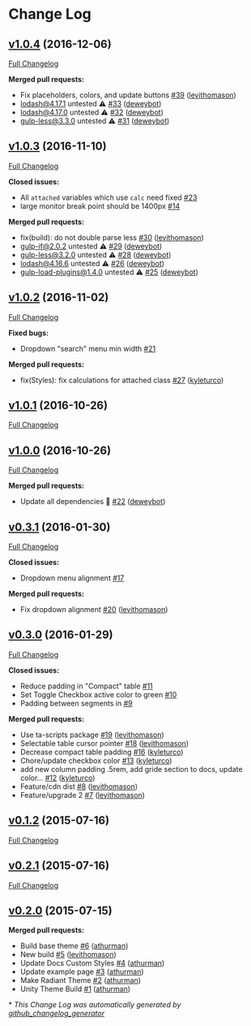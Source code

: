 # Change Log

## [v1.0.4](https://github.com/TechnologyAdvice/radiant/tree/v1.0.4) (2016-12-06)
[Full Changelog](https://github.com/TechnologyAdvice/radiant/compare/v1.0.3...v1.0.4)

**Merged pull requests:**

- Fix placeholders, colors, and update buttons [\#39](https://github.com/TechnologyAdvice/radiant/pull/39) ([levithomason](https://github.com/levithomason))
- lodash@4.17.1 untested ⚠️ [\#33](https://github.com/TechnologyAdvice/radiant/pull/33) ([deweybot](https://github.com/deweybot))
- lodash@4.17.0 untested ⚠️ [\#32](https://github.com/TechnologyAdvice/radiant/pull/32) ([deweybot](https://github.com/deweybot))
- gulp-less@3.3.0 untested ⚠️ [\#31](https://github.com/TechnologyAdvice/radiant/pull/31) ([deweybot](https://github.com/deweybot))

## [v1.0.3](https://github.com/TechnologyAdvice/radiant/tree/v1.0.3) (2016-11-10)
[Full Changelog](https://github.com/TechnologyAdvice/radiant/compare/v1.0.2...v1.0.3)

**Closed issues:**

- All `attached` variables which use `calc` need fixed [\#23](https://github.com/TechnologyAdvice/radiant/issues/23)
- large monitor break point should be 1400px [\#14](https://github.com/TechnologyAdvice/radiant/issues/14)

**Merged pull requests:**

- fix\(build\): do not double parse less [\#30](https://github.com/TechnologyAdvice/radiant/pull/30) ([levithomason](https://github.com/levithomason))
- gulp-if@2.0.2 untested ⚠️ [\#29](https://github.com/TechnologyAdvice/radiant/pull/29) ([deweybot](https://github.com/deweybot))
- gulp-less@3.2.0 untested ⚠️ [\#28](https://github.com/TechnologyAdvice/radiant/pull/28) ([deweybot](https://github.com/deweybot))
- lodash@4.16.6 untested ⚠️ [\#26](https://github.com/TechnologyAdvice/radiant/pull/26) ([deweybot](https://github.com/deweybot))
- gulp-load-plugins@1.4.0 untested ⚠️ [\#25](https://github.com/TechnologyAdvice/radiant/pull/25) ([deweybot](https://github.com/deweybot))

## [v1.0.2](https://github.com/TechnologyAdvice/radiant/tree/v1.0.2) (2016-11-02)
[Full Changelog](https://github.com/TechnologyAdvice/radiant/compare/v1.0.1...v1.0.2)

**Fixed bugs:**

- Dropdown "search" menu min width [\#21](https://github.com/TechnologyAdvice/radiant/issues/21)

**Merged pull requests:**

- fix\(Styles\): fix calculations for attached class [\#27](https://github.com/TechnologyAdvice/radiant/pull/27) ([kyleturco](https://github.com/kyleturco))

## [v1.0.1](https://github.com/TechnologyAdvice/radiant/tree/v1.0.1) (2016-10-26)
[Full Changelog](https://github.com/TechnologyAdvice/radiant/compare/v1.0.0...v1.0.1)

## [v1.0.0](https://github.com/TechnologyAdvice/radiant/tree/v1.0.0) (2016-10-26)
[Full Changelog](https://github.com/TechnologyAdvice/radiant/compare/v0.3.1...v1.0.0)

**Merged pull requests:**

- Update all dependencies 🌴 [\#22](https://github.com/TechnologyAdvice/radiant/pull/22) ([deweybot](https://github.com/deweybot))

## [v0.3.1](https://github.com/TechnologyAdvice/radiant/tree/v0.3.1) (2016-01-30)
[Full Changelog](https://github.com/TechnologyAdvice/radiant/compare/v0.3.0...v0.3.1)

**Closed issues:**

- Dropdown menu alignment [\#17](https://github.com/TechnologyAdvice/radiant/issues/17)

**Merged pull requests:**

- Fix dropdown alignment [\#20](https://github.com/TechnologyAdvice/radiant/pull/20) ([levithomason](https://github.com/levithomason))

## [v0.3.0](https://github.com/TechnologyAdvice/radiant/tree/v0.3.0) (2016-01-29)
[Full Changelog](https://github.com/TechnologyAdvice/radiant/compare/v0.1.2...v0.3.0)

**Closed issues:**

- Reduce padding in "Compact" table [\#11](https://github.com/TechnologyAdvice/radiant/issues/11)
- Set Toggle Checkbox active color to green [\#10](https://github.com/TechnologyAdvice/radiant/issues/10)
- Padding between segments in  [\#9](https://github.com/TechnologyAdvice/radiant/issues/9)

**Merged pull requests:**

- Use ta-scripts package [\#19](https://github.com/TechnologyAdvice/radiant/pull/19) ([levithomason](https://github.com/levithomason))
- Selectable table cursor pointer [\#18](https://github.com/TechnologyAdvice/radiant/pull/18) ([levithomason](https://github.com/levithomason))
- Decrease compact table padding [\#16](https://github.com/TechnologyAdvice/radiant/pull/16) ([kyleturco](https://github.com/kyleturco))
- Chore/update checkbox color [\#13](https://github.com/TechnologyAdvice/radiant/pull/13) ([kyleturco](https://github.com/kyleturco))
- add new column padding .5rem, add gride section to docs, update color… [\#12](https://github.com/TechnologyAdvice/radiant/pull/12) ([kyleturco](https://github.com/kyleturco))
- Feature/cdn dist [\#8](https://github.com/TechnologyAdvice/radiant/pull/8) ([levithomason](https://github.com/levithomason))
- Feature/upgrade 2 [\#7](https://github.com/TechnologyAdvice/radiant/pull/7) ([levithomason](https://github.com/levithomason))

## [v0.1.2](https://github.com/TechnologyAdvice/radiant/tree/v0.1.2) (2015-07-16)
[Full Changelog](https://github.com/TechnologyAdvice/radiant/compare/v0.2.1...v0.1.2)

## [v0.2.1](https://github.com/TechnologyAdvice/radiant/tree/v0.2.1) (2015-07-16)
[Full Changelog](https://github.com/TechnologyAdvice/radiant/compare/v0.2.0...v0.2.1)

## [v0.2.0](https://github.com/TechnologyAdvice/radiant/tree/v0.2.0) (2015-07-15)
**Merged pull requests:**

- Build base theme [\#6](https://github.com/TechnologyAdvice/radiant/pull/6) ([athurman](https://github.com/athurman))
- New build [\#5](https://github.com/TechnologyAdvice/radiant/pull/5) ([levithomason](https://github.com/levithomason))
- Update Docs Custom Styles [\#4](https://github.com/TechnologyAdvice/radiant/pull/4) ([athurman](https://github.com/athurman))
- Update example page [\#3](https://github.com/TechnologyAdvice/radiant/pull/3) ([athurman](https://github.com/athurman))
- Make Radiant Theme [\#2](https://github.com/TechnologyAdvice/radiant/pull/2) ([athurman](https://github.com/athurman))
- Unity Theme Build [\#1](https://github.com/TechnologyAdvice/radiant/pull/1) ([athurman](https://github.com/athurman))



\* *This Change Log was automatically generated by [github_changelog_generator](https://github.com/skywinder/Github-Changelog-Generator)*